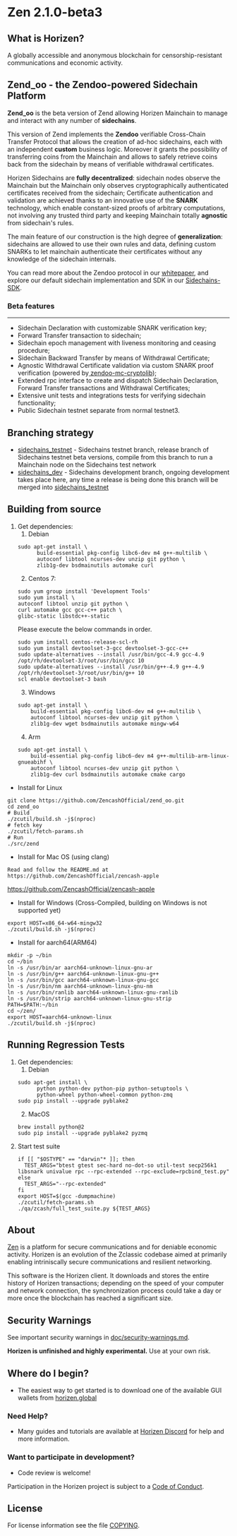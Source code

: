 Zen 2.1.0-beta3
==============

What is Horizen?
----------------
A globally accessible and anonymous blockchain for censorship-resistant communications and economic activity.

Zend_oo - the Zendoo-powered Sidechain Platform
-------------------
**Zend_oo** is the beta version of Zend allowing Horizen Mainchain to manage and interact with any number of **sidechains**.

This version of Zend implements the **Zendoo** verifiable Cross-Chain Transfer Protocol that allows the creation of ad-hoc sidechains, each with an independent **custom** business logic. Moreover it grants the possibility of transferring coins from the Mainchain and allows to safely retrieve coins back from the sidechain by means of verifiable withdrawal certificates.

Horizen Sidechains are **fully decentralized**: sidechain nodes observe the Mainchain but the Mainchain only observes cryptographically authenticated certificates received from the sidechain; Certificate authentication and validation are achieved thanks to an innovative use of the **SNARK** technology, which enable constant-sized proofs of arbitrary computations, not involving any trusted third party and keeping Mainchain totally **agnostic** from sidechain's rules.

The main feature of our construction is the high degree of **generalization**: sidechains are allowed to use their own rules and data, defining custom SNARKs to let mainchain authenticate their certificates without any knowledge of the sidechain internals.

You can read more about the Zendoo protocol in our [whitepaper](https://www.horizen.global/assets/files/Horizen-Sidechain-Zendoo-A_zk-SNARK-Verifiable-Cross-Chain-Transfer-Protocol.pdf), and explore our default sidechain implementation and SDK in our [Sidechains-SDK](https://github.com/ZencashOfficial/Sidechains-SDK).

### **Beta features**
-------------------

- Sidechain Declaration with customizable SNARK verification key;
- Forward Transfer transaction to sidechain;
- Sidechain epoch management with liveness monitoring and ceasing procedure;
- Sidechain Backward Transfer by means of Withdrawal Certificate;
- Agnostic Withdrawal Certificate validation via custom SNARK proof verification (powered by[ zendoo-mc-cryptolib](https://github.com/ZencashOfficial/zendoo-mc-cryptolib));
- Extended rpc interface to create and dispatch Sidechain Declaration, Forward Transfer transactions and Withdrawal Certificates;
- Extensive unit tests and integrations tests for verifying sidechain functionality;
- Public Sidechain testnet separate from normal testnet3.

Branching strategy
----------------
- [sidechains_testnet](https://github.com/ZencashOfficial/zend_oo/tree/sidechains_testnet) - Sidechains testnet branch, release branch of Sidechains testnet beta versions, compile from this branch to run a Mainchain node on the Sidechains test network
- [sidechains_dev](https://github.com/ZencashOfficial/zend_oo/tree/sidechains_dev) - Sidechains development branch, ongoing development takes place here, any time a release is being done this branch will be merged into [sidechains_testnet](https://github.com/ZencashOfficial/zend_oo/tree/sidechains_testnet)

Building from source
----------------

1. Get dependencies:
    1. Debian
    ```{r, engine='bash'}
    sudo apt-get install \
          build-essential pkg-config libc6-dev m4 g++-multilib \
          autoconf libtool ncurses-dev unzip git python \
          zlib1g-dev bsdmainutils automake curl
    ```
    2. Centos 7:
    ```{r, engine='bash')
    sudo yum group install 'Development Tools'
    sudo yum install \
    autoconf libtool unzip git python \
    curl automake gcc gcc-c++ patch \
    glibc-static libstdc++-static
    ```
    Please execute the below commands in order.
    ```{r, engine='bash')
    sudo yum install centos-release-scl-rh
    sudo yum install devtoolset-3-gcc devtoolset-3-gcc-c++
    sudo update-alternatives --install /usr/bin/gcc-4.9 gcc-4.9 /opt/rh/devtoolset-3/root/usr/bin/gcc 10
    sudo update-alternatives --install /usr/bin/g++-4.9 g++-4.9 /opt/rh/devtoolset-3/root/usr/bin/g++ 10
    scl enable devtoolset-3 bash
    ```
    3. Windows
    ```{r, engine='bash'}
    sudo apt-get install \
        build-essential pkg-config libc6-dev m4 g++-multilib \
        autoconf libtool ncurses-dev unzip git python \
        zlib1g-dev wget bsdmainutils automake mingw-w64
    ```
    4. Arm
    ```{r, engine='bash'}
    sudo apt-get install \
        build-essential pkg-config libc6-dev m4 g++-multilib-arm-linux-gnueabihf \
        autoconf libtool ncurses-dev unzip git python \
        zlib1g-dev curl bsdmainutils automake cmake cargo
    ```

* Install for Linux
```{r, engine='bash'}
git clone https://github.com/ZencashOfficial/zend_oo.git
cd zend_oo
# Build
./zcutil/build.sh -j$(nproc)
# fetch key
./zcutil/fetch-params.sh
# Run
./src/zend
```

* Install for Mac OS (using clang)

```
Read and follow the README.md at https://github.com/ZencashOfficial/zencash-apple
```

https://github.com/ZencashOfficial/zencash-apple


* Install for Windows (Cross-Compiled, building on Windows is not supported yet)

```
export HOST=x86_64-w64-mingw32
./zcutil/build.sh -j$(nproc)
```

* Install for aarch64(ARM64)

```
mkdir -p ~/bin
cd ~/bin
ln -s /usr/bin/ar aarch64-unknown-linux-gnu-ar
ln -s /usr/bin/g++ aarch64-unknown-linux-gnu-g++
ln -s /usr/bin/gcc aarch64-unknown-linux-gnu-gcc
ln -s /usr/bin/nm aarch64-unknown-linux-gnu-nm
ln -s /usr/bin/ranlib aarch64-unknown-linux-gnu-ranlib
ln -s /usr/bin/strip aarch64-unknown-linux-gnu-strip
PATH=$PATH:~/bin
cd ~/zen/
export HOST=aarch64-unknown-linux
./zcutil/build.sh -j$(nproc)
```
Running Regression Tests
----------------
1. Get dependencies:
    1. Debian
    ```{r, engine='bash'}
    sudo apt-get install \
          python python-dev python-pip python-setuptools \
          python-wheel python-wheel-common python-zmq
    sudo pip install --upgrade pyblake2
    ```
    2. MacOS
    ```{r, engine='bash'}
    brew install python@2
    sudo pip install --upgrade pyblake2 pyzmq
    ```
2. Start test suite
    ```{r, engine='bash'}
    if [[ "$OSTYPE" == "darwin"* ]]; then
      TEST_ARGS="btest gtest sec-hard no-dot-so util-test secp256k1 libsnark univalue rpc --rpc-extended --rpc-exclude=rpcbind_test.py"
    else
      TEST_ARGS="--rpc-extended"
    fi
    export HOST=$(gcc -dumpmachine)
    ./zcutil/fetch-params.sh
    ./qa/zcash/full_test_suite.py ${TEST_ARGS}
    ```
    
About
--------------

[Zen](https://horizen.global/) is a platform for secure communications and for deniable economic activity.
Horizen is an evolution of the Zclassic codebase aimed at primarily enabling intriniscally secure communications and
resilient networking.

This software is the Horizen client. It downloads and stores the entire history
of Horizen transactions; depending on the speed of your computer and network
connection, the synchronization process could take a day or more once the
blockchain has reached a significant size.

Security Warnings
-----------------

See important security warnings in
[doc/security-warnings.md](doc/security-warnings.md).

**Horizen is unfinished and highly experimental.** Use at your own risk.

Where do I begin?
-----------------
* The easiest way to get started is to download one of the available GUI wallets from [horizen.global](https://horizen.global)

### Need Help?

* Many guides and tutorials are available at [Horizen Discord](https://discord.gg/CEbKY9w)
  for help and more information.

### Want to participate in development?

* Code review is welcome!

Participation in the Horizen project is subject to a
[Code of Conduct](code_of_conduct.md).

License
-------

For license information see the file [COPYING](COPYING).
